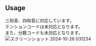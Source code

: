 ## Usage
三和音、四和音に対応しています。  
テンションコードは未対応となります。  
また、分数コードも未対応となります。  
![スクリーンショット 2024-10-26 031234](https://github.com/user-attachments/assets/52f50e0f-1f99-4b14-b573-2a264194b0d8)
